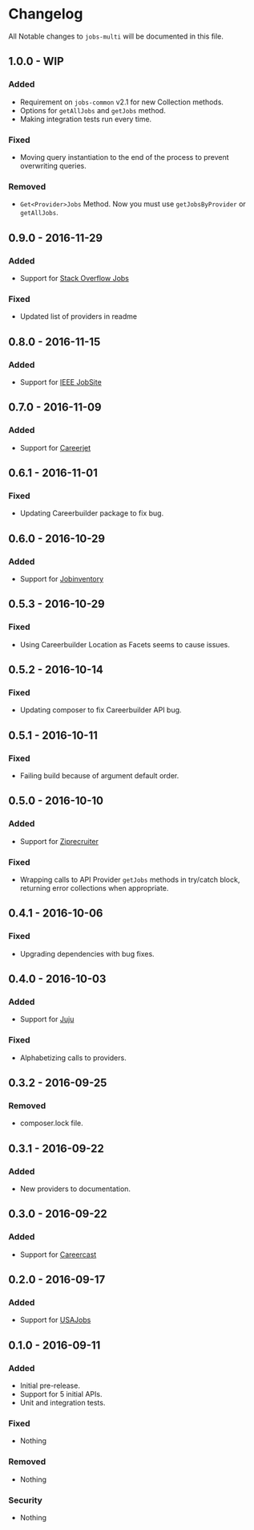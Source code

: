 # Changelog
All Notable changes to `jobs-multi` will be documented in this file.

## 1.0.0 - WIP

### Added
- Requirement on `jobs-common` v2.1 for new Collection methods.
- Options for `getAllJobs` and `getJobs` method.
- Making integration tests run every time.

### Fixed
- Moving query instantiation to the end of the process to prevent overwriting queries.

### Removed
- `Get<Provider>Jobs` Method. Now you must use `getJobsByProvider` or `getAllJobs`.

## 0.9.0 - 2016-11-29

### Added
- Support for [Stack Overflow Jobs](https://github.com/jobapis/jobs-stackoverflow)

### Fixed
- Updated list of providers in readme

## 0.8.0 - 2016-11-15

### Added
- Support for [IEEE JobSite](https://github.com/jobapis/jobs-ieee)

## 0.7.0 - 2016-11-09

### Added
- Support for [Careerjet](https://github.com/jobapis/jobs-careerjet)


## 0.6.1 - 2016-11-01

### Fixed
- Updating Careerbuilder package to fix bug.


## 0.6.0 - 2016-10-29

### Added
- Support for [Jobinventory](https://github.com/jobapis/jobs-jobinventory)


## 0.5.3 - 2016-10-29

### Fixed
- Using Careerbuilder Location as Facets seems to cause issues.


## 0.5.2 - 2016-10-14

### Fixed
- Updating composer to fix Careerbuilder API bug.


## 0.5.1 - 2016-10-11

### Fixed
- Failing build because of argument default order.


## 0.5.0 - 2016-10-10

### Added
- Support for [Ziprecruiter](https://github.com/jobapis/jobs-ziprecruiter)

### Fixed
- Wrapping calls to API Provider `getJobs` methods in try/catch block, returning error collections when appropriate.


## 0.4.1 - 2016-10-06

### Fixed
- Upgrading dependencies with bug fixes.


## 0.4.0 - 2016-10-03

### Added
- Support for [Juju](https://github.com/jobapis/jobs-juju)

### Fixed
- Alphabetizing calls to providers.


## 0.3.2 - 2016-09-25

### Removed
- composer.lock file.


## 0.3.1 - 2016-09-22

### Added
- New providers to documentation.


## 0.3.0 - 2016-09-22

### Added
- Support for [Careercast](https://github.com/jobapis/jobs-careercast)


## 0.2.0 - 2016-09-17

### Added
- Support for [USAJobs](https://github.com/jobapis/jobs-usajobs)


## 0.1.0 - 2016-09-11

### Added
- Initial pre-release.
- Support for 5 initial APIs.
- Unit and integration tests.

### Fixed
- Nothing

### Removed
- Nothing

### Security
- Nothing
